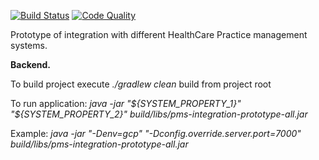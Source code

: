<a href="https://github.com/crazy-max/docker-jetbrains-license-server/actions?workflow=build"><img src="https://github.com/crazy-max/docker-jetbrains-license-server/workflows/build/badge.svg" alt="Build Status"></a>
<a href="https://app.codacy.com/manual/SergiySobolev/pms-integration-prototype/dashboard"><img src="https://img.shields.io/codacy/grade/eb420bc3e6ed49ff97cc261602228efa.svg?style=flat-square" alt="Code Quality"></a>

Prototype of integration with different HealthCare Practice management systems.

**Backend.**

To build project execute _./gradlew clean_ build from project root

To run application: 
_java -jar "${SYSTEM_PROPERTY_1}" "${SYSTEM_PROPERTY_2}" build/libs/pms-integration-prototype-all.jar_


Example: _java -jar "-Denv=gcp" "-Dconfig.override.server.port=7000" build/libs/pms-integration-prototype-all.jar_ 


